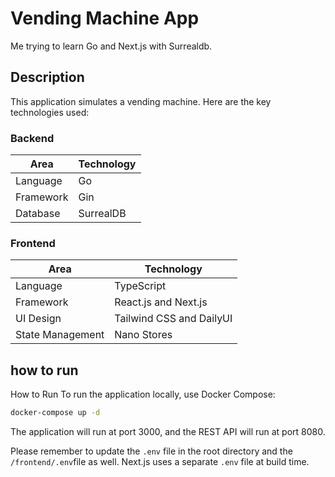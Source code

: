 # Vending Machine App

Me trying to learn Go and Next.js with Surrealdb.

## Description

This application simulates a vending machine. Here are the key technologies
used:

### Backend

| Area      | Technology |
| --------- | ---------- |
| Language  | Go         |
| Framework | Gin        |
| Database  | SurrealDB  |

### Frontend

| Area             | Technology               |
| ---------------- | ------------------------ |
| Language         | TypeScript               |
| Framework        | React.js and Next.js     |
| UI Design        | Tailwind CSS and DailyUI |
| State Management | Nano Stores              |

## how to run

How to Run To run the application locally, use Docker Compose:

```bash
docker-compose up -d
```

The application will run at port 3000, and the REST API will run at port 8080.

Please remember to update the `.env` file in the root directory and the
`/frontend/.env`file as well. Next.js uses a separate `.env` file at build time.
